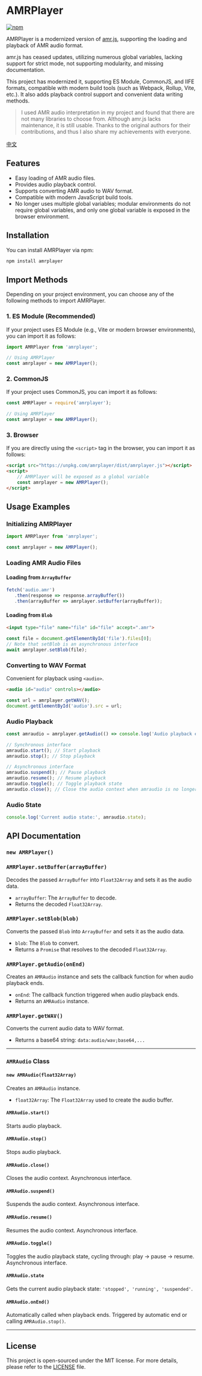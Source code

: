 # AMRPlayer

[![npm](https://img.shields.io/npm/v/amrplayer.svg)](https://www.npmjs.com/package/amrplayer)

AMRPlayer is a modernized version of [amr.js](https://github.com/jpemartins/amr.js), supporting the loading and playback of AMR audio format.

amr.js has ceased updates, utilizing numerous global variables, lacking support for strict mode, not supporting modularity, and missing documentation.

This project has modernized it, supporting ES Module, CommonJS, and IIFE formats, compatible with modern build tools (such as Webpack, Rollup, Vite, etc.). It also adds playback control support and convenient data writing methods.

> I used AMR audio interpretation in my project and found that there are not many libraries to choose from. Although amr.js lacks maintenance, it is still usable. Thanks to the original authors for their contributions, and thus I also share my achievements with everyone.

[中文](./README.CN.md)

## Features

- Easy loading of AMR audio files.
- Provides audio playback control.
- Supports converting AMR audio to WAV format.
- Compatible with modern JavaScript build tools.
- No longer uses multiple global variables; modular environments do not require global variables, and only one global variable is exposed in the browser environment.

## Installation

You can install AMRPlayer via npm:

```bash
npm install amrplayer
```

## Import Methods

Depending on your project environment, you can choose any of the following methods to import AMRPlayer.

### 1. ES Module (Recommended)

If your project uses ES Module (e.g., Vite or modern browser environments), you can import it as follows:

```javascript
import AMRPlayer from 'amrplayer';

// Using AMRPlayer
const amrplayer = new AMRPlayer();
```

### 2. CommonJS

If your project uses CommonJS, you can import it as follows:

```javascript
const AMRPlayer = require('amrplayer');

// Using AMRPlayer
const amrplayer = new AMRPlayer();
```

### 3. Browser

If you are directly using the `<script>` tag in the browser, you can import it as follows:

```html
<script src="https://unpkg.com/amrplayer/dist/amrplayer.js"></script>
<script>
    // AMRPlayer will be exposed as a global variable
    const amrplayer = new AMRPlayer();
</script>
```

## Usage Examples

### Initializing AMRPlayer

```javascript
import AMRPlayer from 'amrplayer';

const amrplayer = new AMRPlayer();
```

### Loading AMR Audio Files

#### Loading from `ArrayBuffer`

```javascript
fetch('audio.amr')
   .then(response => response.arrayBuffer())
   .then(arrayBuffer => amrplayer.setBuffer(arrayBuffer));
```

#### Loading from `Blob`

```html
<input type="file" name="file" id="file" accept=".amr">
```

```javascript
const file = document.getElementById('file').files[0];
// Note that setBlob is an asynchronous interface
await amrplayer.setBlob(file);
```

### Converting to WAV Format

Convenient for playback using `<audio>`.

```html
<audio id="audio" controls></audio>
```

```javascript
const url = amrplayer.getWAV();
document.getElementById('audio').src = url;
```

### Audio Playback

```javascript
const amraudio = amrplayer.getAudio(() => console.log('Audio playback ended'));

// Synchronous interface
amraudio.start(); // Start playback
amraudio.stop(); // Stop playback

// Asynchronous interface
amraudio.suspend(); // Pause playback
amraudio.resume(); // Resume playback
amraudio.toggle(); // Toggle playback state
amraudio.close(); // Close the audio context when amraudio is no longer needed
```

### Audio State

```javascript
console.log('Current audio state:', amraudio.state);
```

## API Documentation

### `new AMRPlayer()`

### `AMRPlayer.setBuffer(arrayBuffer)`

Decodes the passed `ArrayBuffer` into `Float32Array` and sets it as the audio data.

- `arrayBuffer`: The `ArrayBuffer` to decode.
- Returns the decoded `Float32Array`.

### `AMRPlayer.setBlob(blob)`

Converts the passed `Blob` into `ArrayBuffer` and sets it as the audio data.

- `blob`: The `Blob` to convert.
- Returns a `Promise` that resolves to the decoded `Float32Array`.

### `AMRPlayer.getAudio(onEnd)`

Creates an `AMRAudio` instance and sets the callback function for when audio playback ends.

- `onEnd`: The callback function triggered when audio playback ends.
- Returns an `AMRAudio` instance.

### `AMRPlayer.getWAV()`

Converts the current audio data to WAV format.

- Returns a base64 string: `data:audio/wav;base64,...`

---

### `AMRAudio` Class

#### `new AMRAudio(float32Array)`

Creates an `AMRAudio` instance.

- `float32Array`: The `Float32Array` used to create the audio buffer.

#### `AMRAudio.start()`

Starts audio playback.

#### `AMRAudio.stop()`

Stops audio playback.

#### `AMRAudio.close()`

Closes the audio context. Asynchronous interface.

#### `AMRAudio.suspend()`

Suspends the audio context. Asynchronous interface.

#### `AMRAudio.resume()`

Resumes the audio context. Asynchronous interface.

#### `AMRAudio.toggle()`

Toggles the audio playback state, cycling through: play -> pause -> resume. Asynchronous interface.

#### `AMRAudio.state`

Gets the current audio playback state: `'stopped', 'running', 'suspended'`.

#### `AMRAudio.onEnd()`

Automatically called when playback ends. Triggered by automatic end or calling `AMRAudio.stop()`.

---

## License

This project is open-sourced under the MIT license. For more details, please refer to the [LICENSE](LICENSE) file.
